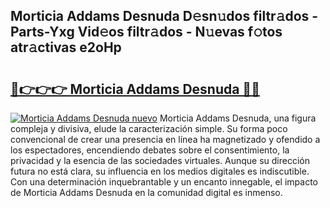 ## Morticia Addams Desnuda D𝚎sn𝚞dos filtr𝚊dos - Parts-Yxg Vid𝚎os filtr𝚊dos - N𝚞evas f𝚘tos atr𝚊ctivas e2oHp

# <h2><a href="http://mbc8ih8.tromn.icu/?c=Morticia+Addams+Desnuda">🔗👉👉👉 Morticia Addams Desnuda 🔗🔗</a></h2>

[![Morticia Addams Desnuda nuevo](https://i.imgur.com/pEAQMta.gif)](http://mbc8ih8.tromn.icu/?c=Morticia+Addams+Desnuda)
Morticia Addams Desnuda, una figura compleja y divisiva, elude la caracterización simple. Su forma poco convencional de crear una presencia en línea ha magnetizado y ofendido a los espectadores, encendiendo debates sobre el consentimiento, la privacidad y la esencia de las sociedades virtuales. Aunque su dirección futura no está clara, su influencia en los medios digitales es indiscutible. Con una determinación inquebrantable y un encanto innegable, el impacto de Morticia Addams Desnuda en la comunidad digital es inmenso.
